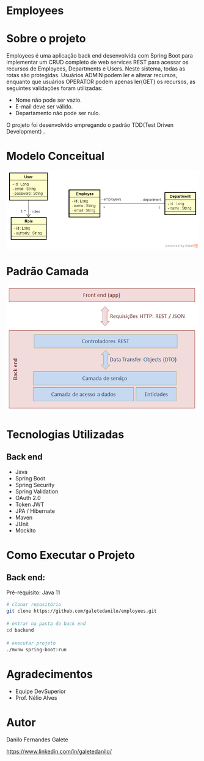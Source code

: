 # Employees

# Sobre o projeto

Employees é uma aplicação back end desenvolvida com Spring Boot para implementar um CRUD completo de web services REST para acessar os recursos de Employees, Departments e Users.
Neste sistema, todas as rotas são protegidas. Usuários ADMIN podem ler e alterar recursos, enquanto que usuários OPERATOR podem apenas ler(GET) os recursos, as seguintes validações
foram utilizadas:

 - Nome não pode ser vazio.
 - E-mail deve ser válido.
 - Departamento não pode ser nulo.
 
O projeto foi desenvolvido empregando o padrão TDD(Test Driven Development) .

# Modelo Conceitual

![Modelo](https://github.com/galetedanilo/employees/blob/master/assets/modelo.png)

# Padrão Camada

![Padrao](https://github.com/galetedanilo/employees/blob/master/assets/camadas.png)

# Tecnologias Utilizadas

## Back end

- Java
- Spring Boot
- Spring Security
- Spring Validation
- OAuth 2.0
- Token JWT
- JPA / Hibernate
- Maven
- JUnit
- Mockito

# Como Executar o Projeto

## Back end:

Pré-requisito: Java 11

```bash
# clonar repositório
git clone https://github.com/galetedanilo/employees.git

# entrar na pasta do back end
cd backend

# executar projeto
./mvnw spring-boot:run
```

# Agradecimentos

-  Equipe DevSuperior
-  Prof. Nélio Alves

# Autor

Danilo Fernandes Galete

https://www.linkedin.com/in/galetedanilo/


